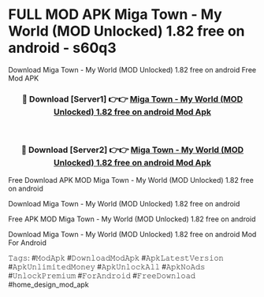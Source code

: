 # FULL MOD APK Miga Town - My World (MOD Unlocked) 1.82 free on android - s60q3
Download Miga Town - My World (MOD Unlocked) 1.82 free on android Free Mod APK

<div align="center">
<h3>🔴 Download [Server1] 👉👉 <a href="https://apk-comot.site?title=Miga_Town_-_My_World_(MOD_Unlocked)_1.82_free_on_android">Miga Town - My World (MOD Unlocked) 1.82 free on android Mod Apk</a></h3><br>

<h3>🔴 Download [Server2] 👉👉 <a href="https://apk-comot.site?title=Miga_Town_-_My_World_(MOD_Unlocked)_1.82_free_on_android">Miga Town - My World (MOD Unlocked) 1.82 free on android Mod Apk</a></h3>
</div>


Free Download APK MOD Miga Town - My World (MOD Unlocked) 1.82 free on android

Download Miga Town - My World (MOD Unlocked) 1.82 free on android 

Free APK MOD Miga Town - My World (MOD Unlocked) 1.82 free on android 

Download Miga Town - My World (MOD Unlocked) 1.82 free on android Mod For Android

𝚃𝚊𝚐𝚜: #𝙼𝚘𝚍𝙰𝚙𝚔 #𝙳𝚘𝚠𝚗𝚕𝚘𝚊𝚍𝙼𝚘𝚍𝙰𝚙𝚔 #𝙰𝚙𝚔𝙻𝚊𝚝𝚎𝚜𝚝𝚅𝚎𝚛𝚜𝚒𝚘𝚗 #𝙰𝚙𝚔𝚄𝚗𝚕𝚒𝚖𝚒𝚝𝚎𝚍𝙼𝚘𝚗𝚎𝚢 #𝙰𝚙𝚔𝚄𝚗𝚕𝚘𝚌𝚔𝙰𝚕𝚕 #𝙰𝚙𝚔𝙽𝚘𝙰𝚍𝚜 #𝚄𝚗𝚕𝚘𝚌𝚔𝙿𝚛𝚎𝚖𝚒𝚞𝚖 #𝙵𝚘𝚛𝙰𝚗𝚍𝚛𝚘𝚒𝚍 #𝙵𝚛𝚎𝚎𝙳𝚘𝚠𝚗𝚕𝚘𝚊𝚍 #home_design_mod_apk